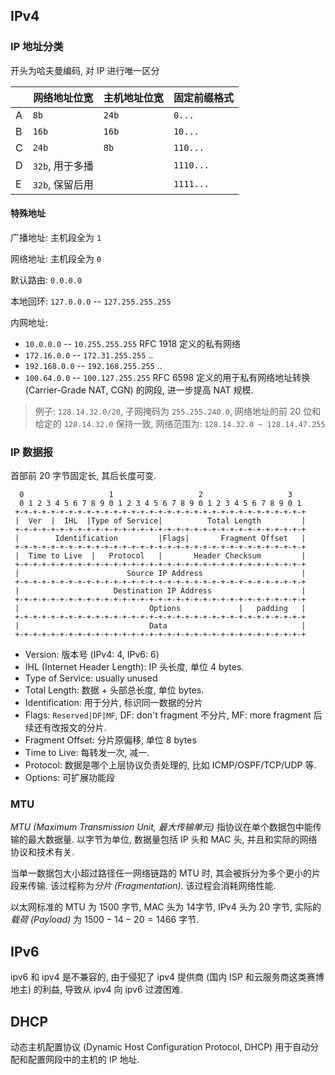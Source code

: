 ## IPv4

### IP 地址分类

开头为哈夫曼编码, 对 IP 进行唯一区分

|     | 网络地址位宽    | 主机地址位宽 | 固定前缀格式     |
| --- | --------------- | ------------ | -------- |
| A   | `8b`            | `24b`        | `0...`   |
| B   | `16b`           | `16b`        | `10...`  |
| C   | `24b`           | `8b`         | `110...` |
| D   | `32b`, 用于多播 |              | `1110...`   |
| E   | `32b`, 保留后用 |              | `1111...`         |

#### 特殊地址

广播地址: 主机段全为 `1`

网络地址: 主机段全为 `0`

默认路由: `0.0.0.0`

本地回环: `127.0.0.0` -- `127.255.255.255`

内网地址:
- `10.0.0.0` -- `10.255.255.255` RFC 1918 定义的私有网络
- `172.16.0.0` -- `172.31.255.255` ..
- `192.168.0.0` -- `192.168.255.255` ..
- `100.64.0.0` -- `100.127.255.255` RFC 6598 定义的用于私有网络地址转换 (Carrier-Grade NAT, CGN) 的网段, 进一步提高 NAT 规模.


> 例子: `128.14.32.0/20`, 子网掩码为 `255.255.240.0`, 网络地址的前 20 位和给定的 `128.14.32.0` 保持一致,
>  网络范围为: `128.14.32.0 ~ 128.14.47.255`

### IP 数据报

首部前 20 字节固定长, 其后长度可变.

```
  0                   1                   2                   3   
  0 1 2 3 4 5 6 7 8 9 0 1 2 3 4 5 6 7 8 9 0 1 2 3 4 5 6 7 8 9 0 1 
 +-+-+-+-+-+-+-+-+-+-+-+-+-+-+-+-+-+-+-+-+-+-+-+-+-+-+-+-+-+-+-+-+
 |  Ver  |  IHL  |Type of Service|          Total Length         |
 +-+-+-+-+-+-+-+-+-+-+-+-+-+-+-+-+-+-+-+-+-+-+-+-+-+-+-+-+-+-+-+-+
 |        Identification         |Flags|       Fragment Offset   |
 +-+-+-+-+-+-+-+-+-+-+-+-+-+-+-+-+-+-+-+-+-+-+-+-+-+-+-+-+-+-+-+-+
 |  Time to Live  |   Protocol   |       Header Checksum         |
 +-+-+-+-+-+-+-+-+-+-+-+-+-+-+-+-+-+-+-+-+-+-+-+-+-+-+-+-+-+-+-+-+
 |                        Source IP Address                      |
 +-+-+-+-+-+-+-+-+-+-+-+-+-+-+-+-+-+-+-+-+-+-+-+-+-+-+-+-+-+-+-+-+
 |                     Destination IP Address                    |
 +-+-+-+-+-+-+-+-+-+-+-+-+-+-+-+-+-+-+-+-+-+-+-+-+-+-+-+-+-+-+-+-+
 |                             Options             |   padding   |
 +-+-+-+-+-+-+-+-+-+-+-+-+-+-+-+-+-+-+-+-+-+-+-+-+-+-+-+-+-+-+-+-+
 |                             Data                              |
 +-+-+-+-+-+-+-+-+-+-+-+-+-+-+-+-+-+-+-+-+-+-+-+-+-+-+-+-+-+-+-+-+
```

- Version: 版本号 (IPv4: 4, IPv6: 6)
- IHL (Internet Header Length):  IP 头长度, 单位 4 bytes.
- Type of Service: usually unused
- Total Length: 数据 + 头部总长度, 单位 bytes.
- Identification: 用于分片, 标识同一数据的分片
- Flags: `Reserved|DF|MF`, DF: don't fragment 不分片, MF: more fragment 后续还有改报文的分片.
- Fragment Offset: 分片原偏移, 单位 8 bytes
- Time to Live: 每转发一次, 减一.
- Protocol: 数据是哪个上层协议负责处理的, 比如 ICMP/OSPF/TCP/UDP 等.
- Options: 可扩展功能段

### MTU

*MTU (Maximum Transmission Unit, 最大传输单元)* 指协议在单个数据包中能传输的最大数据量. 以字节为单位, 数据量包括 IP 头和 MAC 头, 并且和实际的网络协议和技术有关. 

当单一数据包大小超过路径任一网络链路的 MTU 时, 其会被拆分为多个更小的片段来传输. 该过程称为*分片 (Fragmentation)*. 该过程会消耗网络性能.

以太网标准的 MTU 为 1500 字节, MAC 头为 14字节, IPv4 头为 20 字节, 实际的*载荷 (Payload)* 为 $1500-14-20=1466$ 字节.

## IPv6

ipv6 和 ipv4 是不兼容的, 由于侵犯了 ipv4 提供商 (国内 ISP 和云服务商这类赛博地主) 的利益, 导致从 ipv4 向 ipv6 过渡困难.



## DHCP

动态主机配置协议 (Dynamic Host Configuration Protocol, DHCP) 用于自动分配和配置网段中的主机的 IP 地址.
